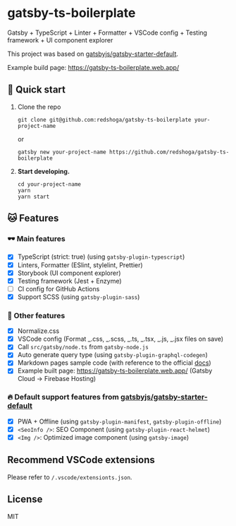 # gatsby-ts-boilerplate

Gatsby + TypeScript + Linter + Formatter + VSCode config + Testing framework + UI component explorer

This project was based on [gatsbyjs/gatsby-starter-default](https://github.com/gatsbyjs/gatsby-starter-default).

Example build page: https://gatsby-ts-boilerplate.web.app/

## 🚀 Quick start

1.  Clone the repo

    ```shell
    git clone git@github.com:redshoga/gatsby-ts-boilerplate your-project-name
    ```

    or

    ```shell
    gatsby new your-project-name https://github.com/redshoga/gatsby-ts-boilerplate
    ```

2.  **Start developing.**

    ```shell
    cd your-project-name
    yarn
    yarn start
    ```

## 🐱 Features

### 🕶 Main features

- [x] TypeScript (strict: true) (using `gatsby-plugin-typescript`)
- [x] Linters, Formatter (ESlint, stylelint, Prettier)
- [x] Storybook (UI component explorer)
- [x] Testing framework (Jest + Enzyme)
- [ ] CI config for GitHub Actions
- [x] Support SCSS (using `gatsby-plugin-sass`)

### 🏹 Other features

- [x] Normalize.css
- [x] VSCode config (Format _.css, _.scss, _.ts, _.tsx, _.js, _.jsx files on save)
- [x] Call `src/gatsby/node.ts` from `gatsby-node.js`
- [x] Auto generate query type (using `gatsby-plugin-graphql-codegen`)
- [x] Markdown pages sample code (with reference to the official [docs](https://www.gatsbyjs.org/docs/adding-markdown-pages/))
- [x] Example built page: https://gatsby-ts-boilerplate.web.app/ (Gatsby Cloud -> Firebase Hosting)

### 🔥 Default support features from [gatsbyjs/gatsby-starter-default](https://github.com/gatsbyjs/gatsby-starter-default)

- [x] PWA + Offline (using `gatsby-plugin-manifest`, `gatsby-plugin-offline`)
- [x] `<SeoInfo />`: SEO Component (using `gatsby-plugin-react-helmet`)
- [x] `<Img />`: Optimized image component (using `gatsby-image`)

## Recommend VSCode extensions

Please refer to `/.vscode/extensionts.json`.

## License

MIT
